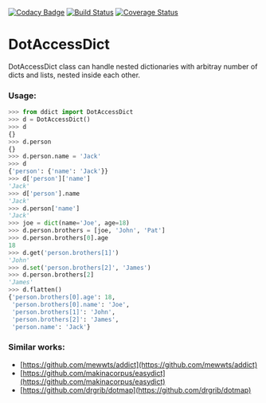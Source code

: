 [![Codacy Badge](https://api.codacy.com/project/badge/Grade/ca054942568048c7a255e06940463278)](https://app.codacy.com/app/gromaster1111/gromaster1111-gmail.com?utm_source=github.com&utm_medium=referral&utm_content=GroMaster1/gromaster1111-gmail.com&utm_campaign=Badge_Grade_Dashboard)
[![Build Status](https://travis-ci.org/rbehzadan/ddict.svg?branch=master)](https://travis-ci.org/rbehzadan/ddict)
[![Coverage Status](https://coveralls.io/repos/github/rbehzadan/ddict/badge.svg)](https://coveralls.io/github/rbehzadan/ddict)
# DotAccessDict

DotAccessDict class can handle nested dictionaries with arbitray number of
dicts and lists, nested inside each other.

### Usage:

```Python
>>> from ddict import DotAccessDict
>>> d = DotAccessDict()
>>> d
{}
>>> d.person
{}
>>> d.person.name = 'Jack'
>>> d
{'person': {'name': 'Jack'}}
>>> d['person']['name']
'Jack'
>>> d['person'].name
'Jack'
>>> d.person['name']
'Jack'
>>> joe = dict(name='Joe', age=18)
>>> d.person.brothers = [joe, 'John', 'Pat']
>>> d.person.brothers[0].age
18
>>> d.get('person.brothers[1]')
'John'
>>> d.set('person.brothers[2]', 'James')
>>> d.person.brothers[2]
'James'
>>> d.flatten()
{'person.brothers[0].age': 18,
 'person.brothers[0].name': 'Joe',
 'person.brothers[1]': 'John',
 'person.brothers[2]': 'James',
 'person.name': 'Jack'}
```

### Similar works:
 - [https://github.com/mewwts/addict](https://github.com/mewwts/addict)
 - [https://github.com/makinacorpus/easydict](https://github.com/makinacorpus/easydict)
 - [https://github.com/drgrib/dotmap](https://github.com/drgrib/dotmap)
